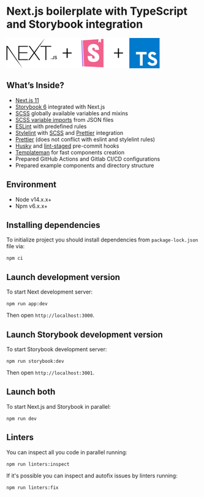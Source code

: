 # Next.js boilerplate with TypeScript and Storybook integration

![Intro image](./public/assets/images/example-intro.png)

## What’s Inside?

- [Next.js 11](https://nextjs.org/)
- [Storybook 6](https://storybook.js.org/) integrated with Next.js
- [SCSS](https://sass-lang.com/documentation) globally available variables and mixins
- [SCSS variable imports](https://github.com/pmowrer/node-sass-json-importer) from JSON files
- [ESLint](https://eslint.org/) with predefined rules
- [Stylelint](https://stylelint.io/user-guide) with [SCSS](https://www.npmjs.com/package/stylelint-scss) and [Prettier](https://www.npmjs.com/package/stylelint-prettier) integration
- [Prettier](https://prettier.io/) (does not conflict with eslint and stylelint rules)
- [Husky](https://github.com/typicode/husky) and [lint-staged](https://github.com/okonet/lint-staged) pre-commit hooks
- [Templateman](https://github.com/adlite/templateman) for fast components creation
- Prepared GitHub Actions and Gitlab CI/CD configurations
- Prepared example components and directory structure

## Environment

- Node v14.x.x+
- Npm v6.x.x+

## Installing dependencies

To initialize project you should install dependencies from `package-lock.json` file via:

```
npm ci
```

## Launch development version

To start Next development server:

```
npm run app:dev
```

Then open `http://localhost:3000`.

## Launch Storybook development version

To start Storybook development server:

```
npm run storybook:dev
```

Then open `http://localhost:3001`.

## Launch both

To start Next.js and Storybook in parallel:

```
npm run dev
```

## Linters

You can inspect all you code in parallel running:

```
npm run linters:inspect
```

If it's possible you can inspect and autofix issues by linters running:

```
npm run linters:fix
```
